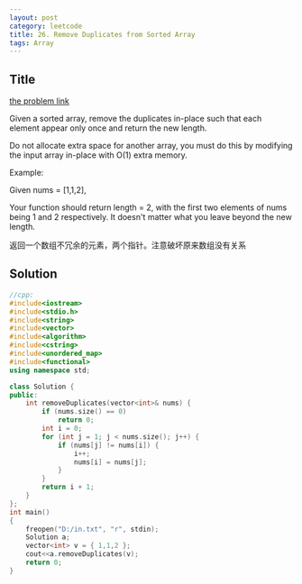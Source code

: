 ```yaml
---
layout: post
category: leetcode
title: 26. Remove Duplicates from Sorted Array
tags: Array
---
```

## Title
[the problem link](https://leetcode.com/problems/remove-duplicates-from-sorted-array/description/)

Given a sorted array, remove the duplicates in-place such that each element appear only once and return the new length.

Do not allocate extra space for another array, you must do this by modifying the input array in-place with O(1) extra memory.

Example:

Given nums = [1,1,2],

Your function should return length = 2, with the first two elements of nums being 1 and 2 respectively.
It doesn't matter what you leave beyond the new length.

返回一个数组不冗余的元素，两个指针。注意破坏原来数组没有关系
## Solution
```c++
//cpp:
#include<iostream>
#include<stdio.h>
#include<string>
#include<vector>
#include<algorithm>
#include<cstring>
#include<unordered_map>
#include<functional>
using namespace std;

class Solution {
public:
	int removeDuplicates(vector<int>& nums) {
		if (nums.size() == 0)
			return 0;
		int i = 0;
		for (int j = 1; j < nums.size(); j++) {
			if (nums[j] != nums[i]) {
				i++;
				nums[i] = nums[j];
			}
		}
		return i + 1;
	}
};
int main()
{
	freopen("D:/in.txt", "r", stdin);
	Solution a;
	vector<int> v = { 1,1,2 };
	cout<<a.removeDuplicates(v);
	return 0;
}
```
